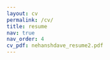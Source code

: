 ```yaml
---
layout: cv
permalink: /cv/
title: resume
nav: true
nav_order: 4
cv_pdf: nehanshdave_resume2.pdf
---
```

